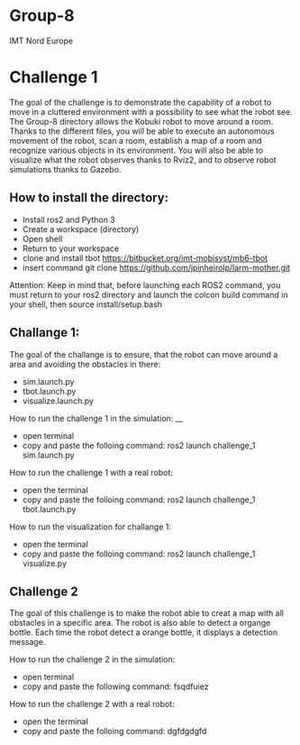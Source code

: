 # Group-8
IMT Nord Europe
# Challenge 1
The goal of the challenge is to demonstrate the capability of a robot to move in a cluttered environment with a possibility to see what the robot see.
The Group-8 directory allows the Kobuki robot to move around a room. Thanks to the different files, you will be able to execute an autonomous movement of the robot, scan a room, establish a map of a room and recognize various objects in its environment. You will also be able to visualize what the robot observes thanks to Rviz2, and to observe robot simulations thanks to Gazebo.


How to install the directory:
------------
- Install ros2 and Python 3
- Create a workspace (directory)
- Open shell
- Return to your workspace
- clone and install tbot https://bitbucket.org/imt-mobisyst/mb6-tbot
- insert command git clone https://github.com/jpinheirolp/larm-mother.git


Attention:
Keep in mind that, before launching each ROS2 command, you must return to your ros2 directory and launch the colcon build command in your shell, then source install/setup.bash


Challange 1:
--
The goal of the challange is to ensure, that the robot can move around a area and avoiding the obstacles in there:
- sim.launch.py  
- tbot.launch.py 
- visualize.launch.py 

How to run the challenge 1 in the simulation:
__
- open terminal
- copy and paste the folloing command: ros2 launch challenge_1 sim.launch.py

How to run the challenge 1 with a real robot:
- open the terminal
- copy and paste the folloing command: ros2 launch challenge_1 tbot.launch.py

How to run the visualization for challange 1:
- open the terminal
- copy and paste the folloing command: ros2 launch challenge_1 visualize.py

Challenge 2
--
The goal of this challenge is to make the robot able to creat a map with all obstacles in a specific area. The robot is also able to detect a organge bottle. Each time the robot detect a orange bottle, it displays a detection message.

How to run the challenge 2 in the simulation:
- open terminal
- copy and paste the following command: fsqdfuiez

How to run the challenge 2 with a real robot:
- open the terminal
- copy and paste the folloing command: dgfdgdgfd







